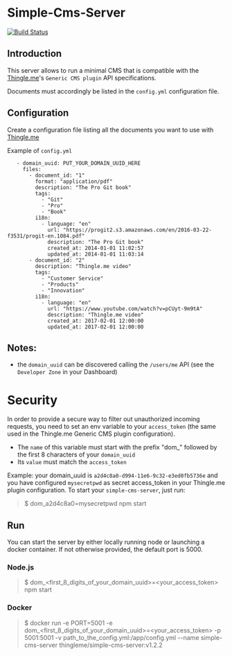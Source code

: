 # Simple-Cms-Server

[![Build Status](https://travis-ci.org/thingleme/simple-cms-server.svg?branch=master)](https://travis-ci.org/thingleme/simple-cms-server)

## Introduction
This server allows to run a minimal CMS that is compatible with the [Thingle.me](https://thingle.me)'s `Generic CMS plugin` API specifications.

Documents must accordingly be listed in the `config.yml` configuration file.

## Configuration
Create a configuration file listing all the documents you want to use with [Thingle.me](https://thingle.me)

Example of `config.yml`
```
   - domain_uuid: PUT_YOUR_DOMAIN_UUID_HERE
     files:
       - document_id: "1"
         format: "application/pdf"
         description: "The Pro Git book"
         tags:
           - "Git"
           - "Pro"
           - "Book"
         i18n:
           - language: "en"
             url: "https://progit2.s3.amazonaws.com/en/2016-03-22-f3531/progit-en.1084.pdf"
             description: "The Pro Git book"
             created_at: 2014-01-01 11:02:57
             updated_at: 2014-01-01 11:03:14
       - document_id: "2"
         description: "Thingle.me video"
         tags:
           - "Customer Service"
           - "Products"
           - "Innovation"
         i18n:
           - language: "en"
             url: "https://www.youtube.com/watch?v=pCUyt-9m9tA"
             description: "Thingle.me video"
             created_at: 2017-02-01 12:00:00
             updated_at: 2017-02-01 12:00:00
```

## Notes:
- the `domain_uuid` can be discovered calling the `/users/me` API (see the `Developer Zone` in your Dashboard)

# Security
In order to provide a secure way to filter out unauthorized incoming requests, you need to set an env variable to your `access_token` (the same used in the Thingle.me Generic CMS plugin configuration).

- The `name` of this variable must start with the prefix "dom_" followed by the first 8 characters of your `domain_uuid`
- Its `value` must match the `access_token`

Example:
your domain_uuid is `a2d4c8a0-d994-11e6-9c32-e3ed0fb5736e` and you have configured `mysecretpwd` as secret access_token in your Thingle.me plugin configuration. To start your `simple-cms-server`, just run:

> $ dom_a2d4c8a0=mysecretpwd npm start

## Run

You can start the server by either locally running node or launching a docker container. If not otherwise provided, the default port is 5000.

### Node.js

> $ dom_<first_8_digits_of_your_domain_uuid>=<your_access_token> npm start

### Docker

> $ docker run -e PORT=5001 -e dom_<first_8_digits_of_your_domain_uuid>=<your_access_token> -p 5001:5001 -v path_to_the_config.yml:/app/config.yml --name simple-cms-server thingleme/simple-cms-server:v1.2.2
